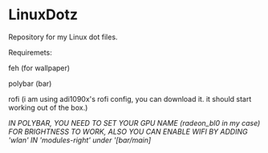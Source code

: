 # LinuxDotz
Repository for my Linux dot files.

Requiremets:

feh (for wallpaper)

polybar (bar)

rofi (i am using adi1090x's rofi config, you can download it. it should start working out of the box.)




*IN POLYBAR, YOU NEED TO SET YOUR GPU NAME (radeon_bl0 in my case) FOR BRIGHTNESS TO WORK, ALSO YOU CAN ENABLE WIFI BY ADDING 'wlan' IN 'modules-right' under '[bar/main]*
